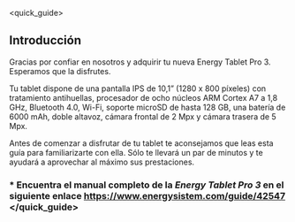 <quick_guide>
## Introducción
Gracias por confiar en nosotros y adquirir tu nueva Energy Tablet Pro 3. Esperamos que la disfrutes.

Tu tablet dispone de una pantalla IPS de 10,1” (1280 x 800 píxeles) con tratamiento antihuellas, procesador de ocho núcleos ARM Cortex A7 a 1,8 GHz, Bluetooth 4.0, Wi-Fi, soporte microSD de hasta 128 GB, una batería de 6000 mAh, doble altavoz, cámara frontal de 2 Mpx y cámara trasera de 5 Mpx.

Antes de comenzar a disfrutar de tu tablet te aconsejamos que leas esta guía para familiarizarte con ella. Sólo te llevará un par de minutos y te ayudará a aprovechar al máximo sus prestaciones.

### <unique> * Encuentra el manual completo de la *Energy Tablet Pro 3* en el siguiente enlace https://www.energysistem.com/guide/42547 </unique></quick_guide>
